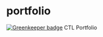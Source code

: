 # portfolio

[![Greenkeeper badge](https://badges.greenkeeper.io/ccnmtl/portfolio.svg)](https://greenkeeper.io/)
CTL Portfolio
